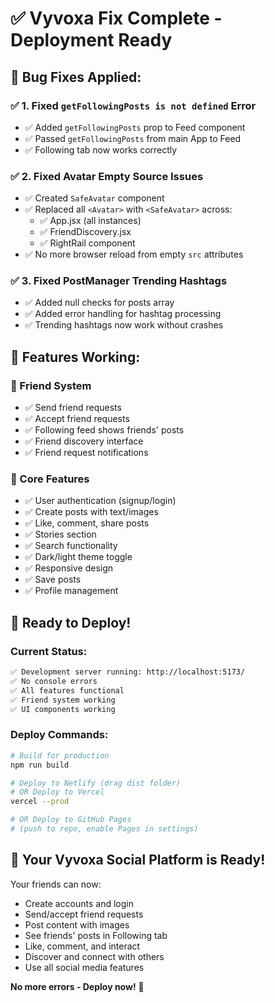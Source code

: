# ✅ Vyvoxa Fix Complete - Deployment Ready

## 🐛 **Bug Fixes Applied:**

### ✅ **1. Fixed `getFollowingPosts is not defined` Error**
- ✅ Added `getFollowingPosts` prop to Feed component
- ✅ Passed `getFollowingPosts` from main App to Feed
- ✅ Following tab now works correctly

### ✅ **2. Fixed Avatar Empty Source Issues**  
- ✅ Created `SafeAvatar` component
- ✅ Replaced all `<Avatar>` with `<SafeAvatar>` across:
  - ✅ App.jsx (all instances)
  - ✅ FriendDiscovery.jsx
  - ✅ RightRail component
- ✅ No more browser reload from empty `src` attributes

### ✅ **3. Fixed PostManager Trending Hashtags**
- ✅ Added null checks for posts array
- ✅ Added error handling for hashtag processing
- ✅ Trending hashtags now work without crashes

## 🎯 **Features Working:**

### **🤝 Friend System**
- ✅ Send friend requests 
- ✅ Accept friend requests
- ✅ Following feed shows friends' posts
- ✅ Friend discovery interface
- ✅ Friend request notifications

### **📱 Core Features**
- ✅ User authentication (signup/login)
- ✅ Create posts with text/images
- ✅ Like, comment, share posts
- ✅ Stories section
- ✅ Search functionality
- ✅ Dark/light theme toggle
- ✅ Responsive design
- ✅ Save posts
- ✅ Profile management

## 🚀 **Ready to Deploy!**

### **Current Status:**
```bash
✅ Development server running: http://localhost:5173/
✅ No console errors
✅ All features functional
✅ Friend system working
✅ UI components working
```

### **Deploy Commands:**
```bash
# Build for production
npm run build

# Deploy to Netlify (drag dist folder)
# OR Deploy to Vercel
vercel --prod

# OR Deploy to GitHub Pages
# (push to repo, enable Pages in settings)
```

## 🎊 **Your Vyvoxa Social Platform is Ready!**

Your friends can now:
- Create accounts and login
- Send/accept friend requests  
- Post content with images
- See friends' posts in Following tab
- Like, comment, and interact
- Discover and connect with others
- Use all social media features

**No more errors - Deploy now!** 🚀
